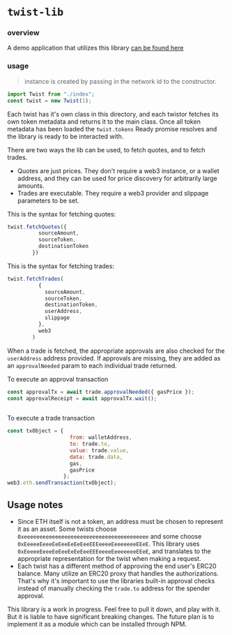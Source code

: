 # `twist-lib`

### overview

A demo application that utilizes this library [can be found here](https://codesandbox.io/s/agg-agg-il5md)

### usage 

> instance is created by passing in the network id to the constructor.

```javascript
import Twist from "./index";
const twist = new Twist(1);
```
Each twist has it's own class in this directory, and each twistor fetches its own token metadata and returns it to the main class.
Once all token metadata has been loaded the  `twist.tokens` Ready promise resolves and the library is ready to be interacted with.

There are two ways the lib can be used, to fetch quotes, and to fetch trades. 
- Quotes are just prices. They don't require a web3 instance, or a wallet address, and they can be used for price discovery for arbitrarily large amounts.
- Trades are executable. They require a web3 provider and slippage parameters to be set. 


This is the syntax for fetching quotes:

```javascript
twist.fetchQuotes({
          sourceAmount,
          sourceToken,
          destinationToken
        })
```

This is the syntax for fetching trades:

```javascript
twist.fetchTrades(
          {
            sourceAmount,
            sourceToken,
            destinationToken,
            userAddress,
            slippage
          },
          web3
        )
```

When a trade is fetched, the appropriate approvals are also checked for the `userAddress` address provided.
If approvals are missing, they are added as an `approvalNeeded` param to each individual trade returned.

To execute an approval transaction 

```javascript
const approvalTx = await trade.approvalNeeded({ gasPrice });
const approvalReceipt = await approvalTx.wait();
                  
```

To execute a trade transaction 
```javascript
const txObject = {
                    from: walletAddress,
                    to: trade.to,
                    value: trade.value,
                    data: trade.data,
                    gas,
                    gasPrice
                  };
web3.eth.sendTransaction(txObject);

```

## Usage notes
- Since ETH itself is not a token, an address must be chosen to represent it as an asset. Some twists choose `0xeeeeeeeeeeeeeeeeeeeeeeeeeeeeeeeeeeeeeeee` and some choose `0xEeeeeEeeeEeEeeEeEeEeeEEEeeeeEeeeeeeeEEeE`. This library uses `0xEeeeeEeeeEeEeeEeEeEeeEEEeeeeEeeeeeeeEEeE`, and translates to the appropriate representation for the twist when making a request.
- Each twist has a different method of approving the end user's ERC20 balance. Many utilize an ERC20 proxy that handles the authorizations. That's why it's important to use the libraries built-in approval checks instead of manually checking the `trade.to` address for the spender approval.

This library is a work in progress. Feel free to pull it down, and play with it. But it is liable to have significant breaking changes. The future plan is to implement it as a module which can be installed through NPM.
